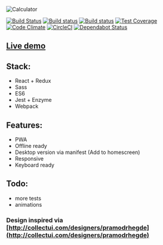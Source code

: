 ![Calculator](https://calculator.iondrimbafilho.me/images/calctwitter.png)

[![Build Status](https://travis-ci.org/iondrimba/react-calculator.svg?branch=master)](https://travis-ci.org/iondrimba/react-calculator)
[![Build status](https://ci.appveyor.com/api/projects/status/3l2q53jrjw196r5n?svg=true)](https://ci.appveyor.com/project/iondrimba/react-calculator)
[![Build status](https://david-dm.org/iondrimba/react-calculator.svg)](https://david-dm.org/iondrimba/react-calculator?view=list)
[![Test Coverage](https://api.codeclimate.com/v1/badges/a82eed604ee312a0edfa/test_coverage)](https://codeclimate.com/github/iondrimba/react-calculator/test_coverage)
[![Code Climate](https://codeclimate.com/github/iondrimba/react-calculator/badges/gpa.svg)](https://codeclimate.com/github/iondrimba/react-calculator) [![CircleCI](https://circleci.com/gh/iondrimba/react-calculator.svg?style=svg)](https://circleci.com/gh/iondrimba/react-calculator) [![Dependabot Status](https://api.dependabot.com/badges/status?host=github&repo=iondrimba/react-calculator)](https://dependabot.com)

## [Live demo](https://calculator.iondrimbafilho.me/)

## Stack:

- React + Redux
- Sass
- ES6
- Jest + Enzyme
- Webpack

## Features:

- PWA
- Offline ready
- Desktop version via manifest (Add to homescreen)
- Responsive
- Keyboard ready

## Todo:

- more tests
- animations

### Design inspired via [http://collectui.com/designers/pramodrhegde](http://collectui.com/designers/pramodrhegde)
